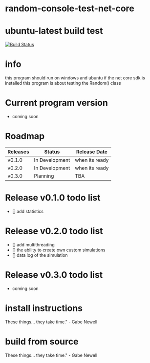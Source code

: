 # random-console-test-net-core
# ubuntu-latest build test
[![Build Status](https://dev.azure.com/matzemail2434545/matzemail2434545/_apis/build/status/user3748.random-console-test-net-core?branchName=master)](https://dev.azure.com/matzemail2434545/matzemail2434545/_build/latest?definitionId=2&branchName=master)
# info
this program should run on windows and ubuntu if the net core sdk is installed
this program is about testing the Random() class

# Current program version
* coming soon
# Roadmap

Releases | Status | Release Date
------------ | ------------- | -------------
v0.1.0 | In Development | when its ready
v0.2.0 | In Development | when its ready
v0.3.0 | Planning | TBA
# Release v0.1.0 todo list
- [] add statistics
# Release v0.2.0 todo list
- [] add multithreading
- [] the ability to create own custom simulations
- [] data log of the simulation
# Release v0.3.0 todo list
* coming soon
# install instructions
These things... they take time." - Gabe Newell
# build from source
These things... they take time." - Gabe Newell